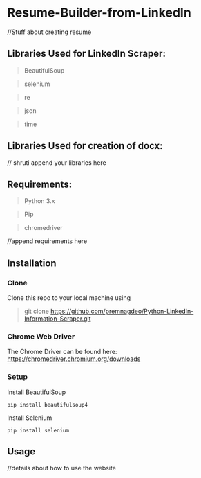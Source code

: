 # Resume-Builder-from-LinkedIn

//Stuff about creating resume

## Libraries Used for LinkedIn Scraper:

> BeautifulSoup

> selenium

> re

> json

> time

## Libraries Used for creation of docx:
// shruti append your libraries here

## Requirements:

> Python 3.x

> Pip

> chromedriver 

//append requirements here

## Installation

### Clone
Clone this repo to your local machine using 
> git clone https://github.com/premnagdeo/Python-LinkedIn-Information-Scraper.git

### Chrome Web Driver
The Chrome Driver can be found here: https://chromedriver.chromium.org/downloads

### Setup
Install BeautifulSoup
```
pip install beautifulsoup4
```

Install Selenium
```
pip install selenium
```


## Usage

//details about how to use the website


